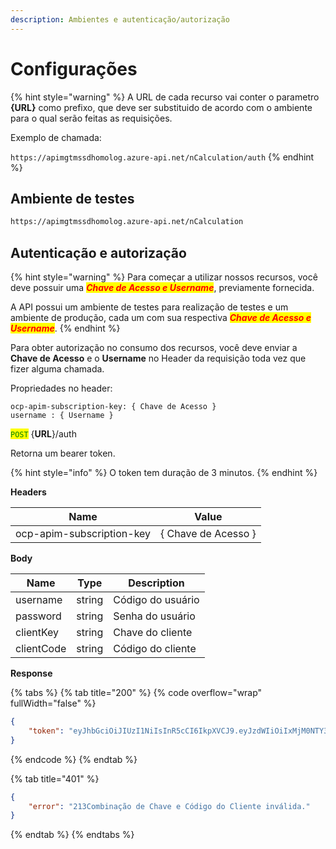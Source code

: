 ```yaml
---
description: Ambientes e autenticação/autorização
---
```


# Configurações

{% hint style="warning" %}
A URL de cada recurso vai conter o parametro **{URL}** como prefixo, que deve ser substituido de acordo com o ambiente para o qual serão feitas as requisições.



Exemplo de chamada:

&#x20;`https://apimgtmssdhomolog.azure-api.net/nCalculation/auth`
{% endhint %}

## Ambiente de testes

```markdown
https://apimgtmssdhomolog.azure-api.net/nCalculation
```



## Autenticação e autorização



{% hint style="warning" %}
Para começar a utilizar nossos recursos, você deve possuir uma _<mark style="color:red;">**Chave de Acesso e Username**</mark>_, previamente fornecida.



A API possui um ambiente de testes para realização de testes e um ambiente de produção, cada um com sua respectiva _<mark style="color:red;">**Chave de Acesso e Username**</mark>_.
{% endhint %}

Para obter autorização no consumo dos recursos, você deve enviar a **Chave de Acesso** e o **Username** no Header da requisição toda vez que fizer alguma chamada.

Propriedades no header:

```
ocp-apim-subscription-key: { Chave de Acesso }
username : { Username }
```



<mark style="color:green;">`POST`</mark> {**URL**}/auth

Retorna um bearer token.

{% hint style="info" %}
O token tem duração de 3 minutos.
{% endhint %}

**Headers**

| Name                      | Value               |
| ------------------------- | ------------------- |
| ocp-apim-subscription-key | { Chave de Acesso } |

**Body**

| Name       | Type   | Description       |
| ---------- | ------ | ----------------- |
| username   | string | Código do usuário |
| password   | string | Senha do usuário  |
| clientKey  | string | Chave do cliente  |
| clientCode | string | Código do cliente |

**Response**

{% tabs %}
{% tab title="200" %}
{% code overflow="wrap" fullWidth="false" %}
```json
{
    "token": "eyJhbGciOiJIUzI1NiIsInR5cCI6IkpXVCJ9.eyJzdWIiOiIxMjM0NTY3ODkwIiwibmFtZSI6IkpvaG4gRG9lIiwiaWF0IjoxNTE2MjM5MDIyfQ.SflKxwRJSMeKKF2QT4fwpMeJf36POk6yJV_adQssw5c"
}
```
{% endcode %}
{% endtab %}

{% tab title="401" %}
```json
{
    "error": "213Combinação de Chave e Código do Cliente inválida."
}
```
{% endtab %}
{% endtabs %}



